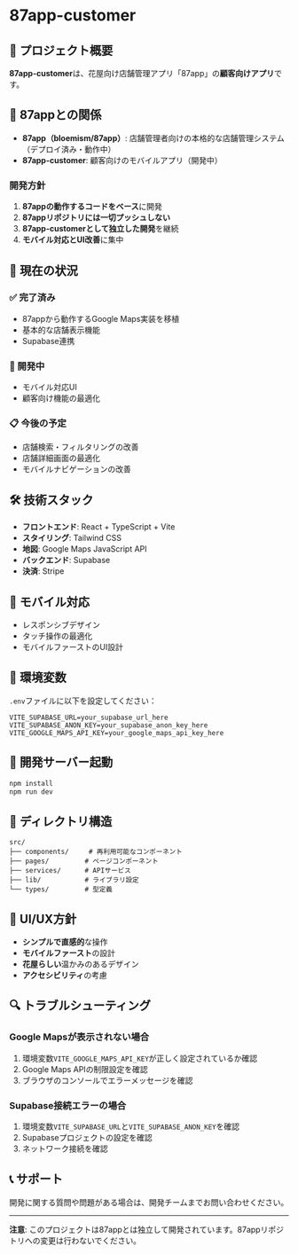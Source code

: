 # 87app-customer

## 🎯 プロジェクト概要

**87app-customer**は、花屋向け店舗管理アプリ「87app」の**顧客向けアプリ**です。

## 🔄 87appとの関係

- **87app（bloemism/87app）**: 店舗管理者向けの本格的な店舗管理システム（デプロイ済み・動作中）
- **87app-customer**: 顧客向けのモバイルアプリ（開発中）

### 開発方針
1. **87appの動作するコードをベース**に開発
2. **87appリポジトリには一切プッシュしない**
3. **87app-customerとして独立した開発**を継続
4. **モバイル対応とUI改善**に集中

## 🚀 現在の状況

### ✅ 完了済み
- 87appから動作するGoogle Maps実装を移植
- 基本的な店舗表示機能
- Supabase連携

### 🔄 開発中
- モバイル対応UI
- 顧客向け機能の最適化

### 📋 今後の予定
- 店舗検索・フィルタリングの改善
- 店舗詳細画面の最適化
- モバイルナビゲーションの改善

## 🛠️ 技術スタック

- **フロントエンド**: React + TypeScript + Vite
- **スタイリング**: Tailwind CSS
- **地図**: Google Maps JavaScript API
- **バックエンド**: Supabase
- **決済**: Stripe

## 📱 モバイル対応

- レスポンシブデザイン
- タッチ操作の最適化
- モバイルファーストのUI設計

## 🔑 環境変数

`.env`ファイルに以下を設定してください：

```env
VITE_SUPABASE_URL=your_supabase_url_here
VITE_SUPABASE_ANON_KEY=your_supabase_anon_key_here
VITE_GOOGLE_MAPS_API_KEY=your_google_maps_api_key_here
```

## 🚀 開発サーバー起動

```bash
npm install
npm run dev
```

## 📁 ディレクトリ構造

```
src/
├── components/     # 再利用可能なコンポーネント
├── pages/         # ページコンポーネント
├── services/      # APIサービス
├── lib/           # ライブラリ設定
└── types/         # 型定義
```

## 🎨 UI/UX方針

- **シンプルで直感的**な操作
- **モバイルファースト**の設計
- **花屋らしい**温かみのあるデザイン
- **アクセシビリティ**の考慮

## 🔍 トラブルシューティング

### Google Mapsが表示されない場合
1. 環境変数`VITE_GOOGLE_MAPS_API_KEY`が正しく設定されているか確認
2. Google Maps APIの制限設定を確認
3. ブラウザのコンソールでエラーメッセージを確認

### Supabase接続エラーの場合
1. 環境変数`VITE_SUPABASE_URL`と`VITE_SUPABASE_ANON_KEY`を確認
2. Supabaseプロジェクトの設定を確認
3. ネットワーク接続を確認

## 📞 サポート

開発に関する質問や問題がある場合は、開発チームまでお問い合わせください。

---

**注意**: このプロジェクトは87appとは独立して開発されています。87appリポジトリへの変更は行わないでください。
